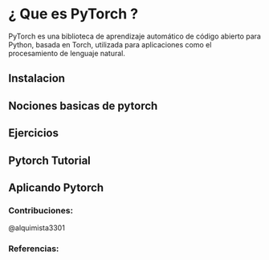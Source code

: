 # ¿ Que es PyTorch ?

PyTorch es una biblioteca de aprendizaje automático de código abierto para Python, basada en Torch, utilizada para aplicaciones como el procesamiento de lenguaje natural.

## Instalacion

## Nociones basicas de pytorch

## Ejercicios

## Pytorch Tutorial

## Aplicando Pytorch

### Contribuciones:

@alquimista3301

### Referencias:
